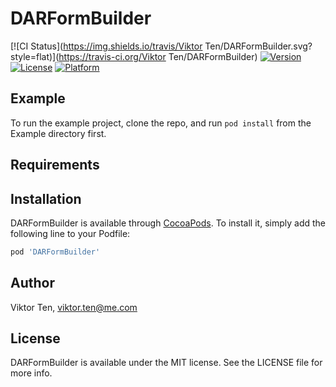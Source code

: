 # DARFormBuilder

[![CI Status](https://img.shields.io/travis/Viktor Ten/DARFormBuilder.svg?style=flat)](https://travis-ci.org/Viktor Ten/DARFormBuilder)
[![Version](https://img.shields.io/cocoapods/v/DARFormBuilder.svg?style=flat)](https://cocoapods.org/pods/DARFormBuilder)
[![License](https://img.shields.io/cocoapods/l/DARFormBuilder.svg?style=flat)](https://cocoapods.org/pods/DARFormBuilder)
[![Platform](https://img.shields.io/cocoapods/p/DARFormBuilder.svg?style=flat)](https://cocoapods.org/pods/DARFormBuilder)

## Example

To run the example project, clone the repo, and run `pod install` from the Example directory first.

## Requirements

## Installation

DARFormBuilder is available through [CocoaPods](https://cocoapods.org). To install
it, simply add the following line to your Podfile:

```ruby
pod 'DARFormBuilder'
```

## Author

Viktor Ten, viktor.ten@me.com

## License

DARFormBuilder is available under the MIT license. See the LICENSE file for more info.
